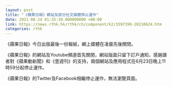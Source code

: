 ```yaml
---
layout: post
title: "《蘋果日報》網站及部分社交媒體停止運作"
date: 2021-06-24 01:25:39.000000000 +08:00
link: https://news.rthk.hk/rthk/ch/component/k2/1597399-20210624.htm
categories: rthk
---
```


《蘋果日報》今日出版最後一份報紙，網上媒體在凌晨先後關閉。

《蘋果日報》的網站及Youtube頻道首先關閉，網站版面只留下訂戶通知，感謝讀者對《蘋果動新聞》和《壹週刊》的支持，兩個網站及應用程式在6月23日晚上11時59分起停止運作。

《蘋果日報》的Twitter及Facebook相繼停止運作，無法瀏覽頁面。
